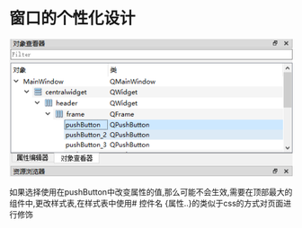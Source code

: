 # 窗口的个性化设计

![image-20230509080456901](image-20230509080456901.png)

如果选择使用在pushButton中改变属性的值,那么可能不会生效,需要在顶部最大的组件中,更改样式表,在样式表中使用# 控件名 {属性..}的类似于css的方式对页面进行修饰
